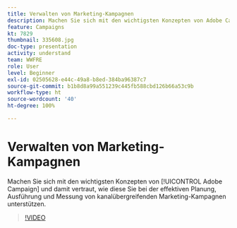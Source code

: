 ```yaml
---
title: Verwalten von Marketing-Kampagnen
description: Machen Sie sich mit den wichtigsten Konzepten von Adobe Campaign und damit vertraut, wie diese Sie bei der effektiven Planung, Ausführung und Messung von kanalübergreifenden Marketing-Kampagnen unterstützen.
feature: Campaigns
kt: 7829
thumbnail: 335608.jpg
doc-type: presentation
activity: understand
team: WWFRE
role: User
level: Beginner
exl-id: 02505628-e44c-49a8-b8ed-384ba96387c7
source-git-commit: b1b8d8a99a551239c445fb588cbd126b66a53c9b
workflow-type: ht
source-wordcount: '40'
ht-degree: 100%

---
```


# Verwalten von Marketing-Kampagnen

Machen Sie sich mit den wichtigsten Konzepten von [!UICONTROL Adobe Campaign] und damit vertraut, wie diese Sie bei der effektiven Planung, Ausführung und Messung von kanalübergreifenden Marketing-Kampagnen unterstützen.

>[!VIDEO](https://video.tv.adobe.com/v/335608?quality=12&learn=on)
